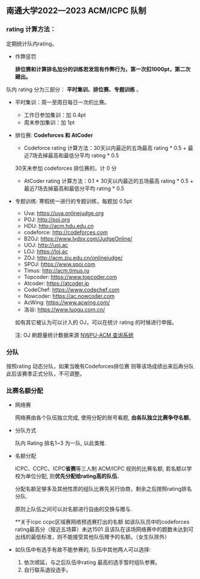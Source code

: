 ## 南通大学2022—2023 ACM/ICPC 队制

### rating 计算方法：

定期统计队内rating。

-   作弊惩罚

    **排位赛和计算排名加分的训练若发现有作弊行为，第一次扣1000pt，第二次踢出。**

队内 rating 分为三部分： **平时集训、排位赛、专题训练** 。

- 平时集训：周一至周日每日一次的比赛。

  - 工作日参加集训：加 0.4pt
  - 周末参加集训：加 1pt

- 排位赛: **Codeforces 和 AtCoder**

  - Codeforce rating 计算方法：30天以内最近的五场最高 rating * 0.5 + 最近7场去掉最高和最低分平均 rating * 0.5
  
  30天未参加 codeforces 排位赛的，计 0 分

  - AtCoder rating 计算方法：0.1 * 30天以内最近的五场最高 rating * 0.5 + 最近7场去掉最高和最低分平均 rating * 0.5

- 专题训练: 寒假统一进行的专题训练，每题加 0.5pt

  - Uva: https://uva.onlinejudge.org
  - POJ: http://poj.org
  - HDU: http://acm.hdu.edu.cn
  - codeforce: http://codeforces.com
  - BZOJ: https://www.lydsy.com/JudgeOnline/
  - UOJ:  http://uoj.ac
  - LOJ: https://loj.ac
  - ZOJ: http://acm.zju.edu.cn/onlinejudge/
  - SPOJ: https://www.spoj.com
  - Timus: http://acm.timus.ru
  - Topcoder: https://www.topcoder.com
  - Atcoder: https://atcoder.jp
  - CodeChef: https://www.codechef.com
  - Nowcoder: https://ac.nowcoder.com
  - AcWing: https://www.acwing.com/
  - 洛谷: https://www.luogu.com.cn/

  如有其它被认为可以计入的 OJ，可以在统计 rating 的时候进行申报。 

  注: OJ 刷题量统计数据来源 [NWPU-ACM 查询系统](https://ojhunt.com/statistics) 

### 分队

按照rating 动态分队，如果当晚有Codeforces排位赛 则等该场成绩出来后再分队 此后该赛季正式分队，不可调整。

### 比赛名额分配

- 网络赛

  网络赛由各个队伍独立完成, 使用分配的账号看题, **由各队独立比赛争夺名额**。

- 分队方式

  队内 Rating 排名1~3 为一队, 以此类推.

- 名额分配

  ICPC、CCPC、ICPC**省赛**等三人制 ACM/ICPC 规则的比赛名额, 若名额以学校为单位分配, 则**优先分配给rating高的队伍.**

  分配名额足够多及其他性质的组队比赛先另行协商，剩余之后按照rating排名分队.

  原则上队伍之间可以对名额进行自由的交换与赠与.

  **关于icpc ccpc区域赛网络预选赛打出的名额 如该队队员中的codeforces rating最高分（按近五场算）未达1501 且该队在该场网络赛中的题数未达到可出线的最低标准，则不能接受其他队伍赠予的名额。（女生队除外）

- 如队伍中有选手有故不能参赛的, 队伍中其他两人可以选择: 

  1. 依次顺延，与之后队伍中rating 最高的选手暂时组队参赛。
  2. 自行联系退役选手。

